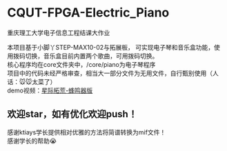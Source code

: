 # CQUT-FPGA-Electric_Piano
重庆理工大学电子信息工程结课大作业

本项目基于小脚丫STEP-MAX10-02与拓展板，
可实现电子琴和音乐盒功能，使用拨码切换，音乐盒目前内置两个歌曲，可用拨码切换。\
核心程序均在core文件夹中，/core/piano为电子琴程序\
项目中的代码未经严格审查，相当大一部分文件为无用文件，自行甄别使用（人话：🐭🐭太菜了）\
demo视频：[星际拓荒-蜂鸣器版](https://www.bilibili.com/video/BV1Az4y1q7yj/?share_source=copy_web&vd_source=ebd38346d6ac2e921c69475103c0ac37)


## 欢迎star，如有优化欢迎push！

感谢ktiays学长提供相对优雅的方法将简谱转换为mif文件！\
感谢学长的帮助😭

